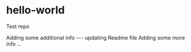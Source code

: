 # hello-world
Test repo

Adding some additional info --- updating Readme file
Adding some more info ...
